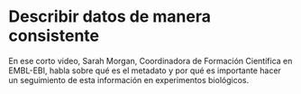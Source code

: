 # Describir datos de manera consistente 
En ese corto video, Sarah Morgan, Coordinadora de Formación Científica en EMBL-EBI,
habla sobre qué es el metadato y por qué es importante hacer un seguimiento de esta 
información en experimentos biológicos.
